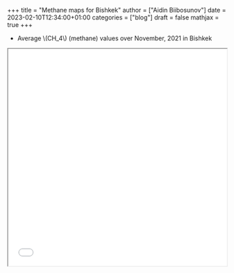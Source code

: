+++
title = "Methane maps for Bishkek"
author = ["Aidin Biibosunov"]
date = 2023-02-10T12:34:00+01:00
categories = ["blog"]
draft = false
mathjax = true
+++

-   Average \\(CH\_4\\) (methane) values over November, 2021 in Bishkek

<iframe src="/methane_project/ch4_November_2021_interactive_None.html" width="100%" height="500"></iframe>